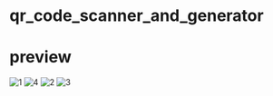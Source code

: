 # qr_code_scanner_and_generator
# preview
![1](https://github.com/abdullahalhakimi/QR_Code_Scanner_and_Generator/assets/81556256/5d98f981-df43-4726-b8c7-3650a29bf013) ![4](https://github.com/abdullahalhakimi/QR_Code_Scanner_and_Generator/assets/81556256/3aa3ab3c-bc83-4856-b69a-2749c510ad69)
![2](https://github.com/abdullahalhakimi/QR_Code_Scanner_and_Generator/assets/81556256/d7405fd0-9b0f-49a0-8cc4-889c54bb5706) ![3](https://github.com/abdullahalhakimi/QR_Code_Scanner_and_Generator/assets/81556256/8e112b53-9530-4c8b-bef6-5b41322465c9)
